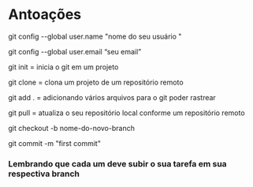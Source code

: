 # Antoações 

git config --global user.name "nome do seu usuário "

git config --global user.email “seu email”



git init = inicia o git em um projeto

git clone = clona um projeto de um repositório remoto

git add . = adicionando vários arquivos para o git poder rastrear

git pull = atualiza o seu repositório local conforme um repositório remoto

git checkout -b nome-do-novo-branch

git commit -m "first commit"

### Lembrando que cada um deve subir o sua tarefa em sua respectiva branch 